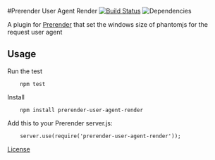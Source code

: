#Prerender User Agent Render [![Build Status](https://travis-ci.org/Byte-Code/prerender-user-agent-render.svg?branch=master)](https://travis-ci.org/Byte-Code/prerender-user-agent-render) ![Dependencies](https://david-dm.org/Byte-Code/prerender-user-agent-render.svg)


A plugin for [Prerender](https://github.com/prerender/prerender) that set the windows size of phantomjs 
for the request user agent

## Usage

Run the test

        npm test
        
Install

        npm install prerender-user-agent-render
        
Add this to your Prerender server.js:

        server.use(require('prerender-user-agent-render'));
        
[License](LICENSE)
